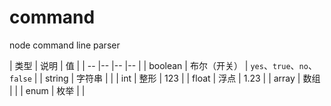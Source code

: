 # command
node command line parser

| 类型 | 说明 | 值 |
| -- |-- |-- |-- |
| boolean | 布尔（开关） | `yes`、`true`、`no`、`false` |
| string | 字符串 | |
| int | 整形 | 123 |
| float | 浮点 | 1.23 |
| array | 数组 | |
| enum | 枚举 | |

